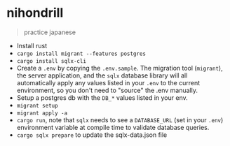 # nihondrill

> practice japanese

* Install rust
* `cargo install migrant --features postgres`
* `cargo install sqlx-cli`
* Create a `.env` by copying the `.env.sample`. The migration tool (`migrant`),
  the server application, and the `sqlx`  database library will all automatically
  apply any values listed in your `.env` to the current environment, so you don't
  need to "source" the .env manually.
* Setup a postgres db with the `DB_*` values listed in your env.
* `migrant setup`
* `migrant apply -a`
* `cargo run`, note that `sqlx` needs to see a `DATABASE_URL` (set in your `.env`)
  environment variable at compile time to validate database queries.
* `cargo sqlx prepare` to update the sqlx-data.json file

